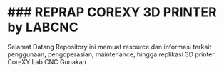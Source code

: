 # ### REPRAP COREXY 3D PRINTER by LABCNC ###

Selamat Datang
Repository ini memuat resource dan informasi terkait penggunaan, pengoperasian, maintenance, hingga replikasi 3D printer CoreXY Lab CNC
Gunakan
